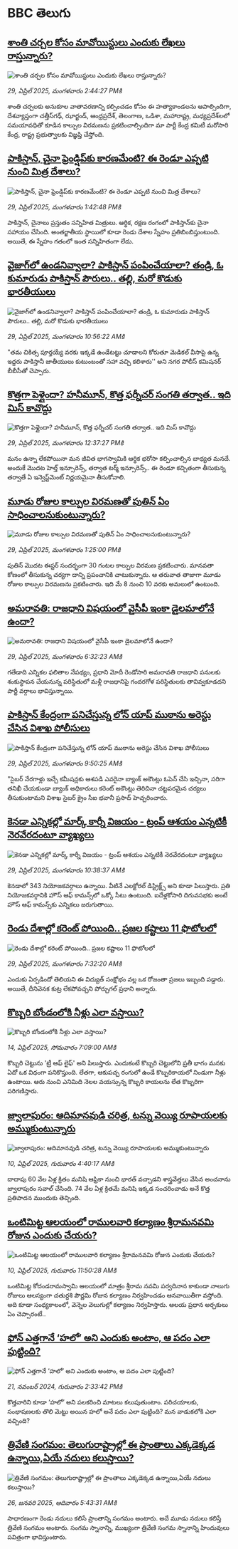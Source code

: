 # BBC తెలుగు## [శాంతి చర్చల కోసం మావోయిస్టులు ఎందుకు లేఖలు రాస్తున్నారు?](https://www.bbc.com/telugu/articles/c14xy44k15ko?at_campaign=githubrss)![శాంతి చర్చల కోసం మావోయిస్టులు ఎందుకు లేఖలు రాస్తున్నారు?](https://ichef.bbci.co.uk/ace/standard/240/cpsprodpb/e851/live/da8407d0-2507-11f0-b26b-ab62c890638b.png)_29, ఏప్రిల్ 2025, మంగళవారం 2:44:27 PMకి_శాంతి చర్చలకు అనుకూల వాతావరణాన్ని కల్పించడం కోసం ఈ హత్యాకాండలను ఆపాల్సిందిగా, దేశవ్యాప్తంగా చత్తీస్‌గఢ్, ఝార్ఖండ్, ఆంధ్రప్రదేశ్, తెలంగాణ, ఒడిశా, మహారాష్ట్ర, మధ్యప్రదేశ్‌లలో సమయావధితో కూడిన కాల్పుల విరమణను ప్రకటించాల్సిందిగా మా పార్టీ కేంద్ర కమిటీ మరోసారి కేంద్ర, రాష్ట్ర ప్రభుత్వాలకు విజ్ఞప్తి చేస్తోంది.## [పాకిస్తాన్, చైనా ఫ్రెండ్షిప్‌కు కారణమేంటి? ఈ రెండూ ఎప్పటి నుంచి మిత్ర దేశాలు?](https://www.bbc.com/telugu/articles/cewgqyvzg0do?at_campaign=githubrss)![పాకిస్తాన్, చైనా ఫ్రెండ్షిప్‌కు కారణమేంటి? ఈ రెండూ ఎప్పటి నుంచి మిత్ర దేశాలు?](https://ichef.bbci.co.uk/ace/standard/240/cpsprodpb/8fef/live/d6c113d0-2440-11f0-b26b-ab62c890638b.jpg)_29, ఏప్రిల్ 2025, మంగళవారం 1:42:48 PMకి_పాకిస్తాన్, చైనాలు ప్రస్తుతం సన్నిహిత మిత్రులు. ఆర్థిక, రక్షణ రంగంలో పాకిస్తాన్‌కు చైనా సహాయం చేసింది. అంతర్జాతీయ స్థాయిలో కూడా రెండు దేశాల స్నేహం ప్రతిబింబిస్తుంటుంది. అయితే, ఈ స్నేహం గతంలో ఇంత సన్నిహితంగా లేదు.## [వైజాగ్‌లో ఉండనివ్వాలా? పాకిస్తాన్ పంపించేయాలా? తండ్రి, ఓ కుమారుడు పాకిస్తాన్ పౌరులు..  తల్లి, మరో కొడుకు భారతీయులు](https://www.bbc.com/telugu/articles/cn5x9vdr105o?at_campaign=githubrss)![వైజాగ్‌లో ఉండనివ్వాలా? పాకిస్తాన్ పంపించేయాలా? తండ్రి, ఓ కుమారుడు పాకిస్తాన్ పౌరులు..  తల్లి, మరో కొడుకు భారతీయులు](https://ichef.bbci.co.uk/ace/standard/240/cpsprodpb/2008/live/0e1f4ee0-24ec-11f0-8a86-5183b8130d5d.jpg)_29, ఏప్రిల్ 2025, మంగళవారం 10:56:22 AMకి_"తమ చికిత్స పూర్తయ్యే వరకు ఇక్కడే ఉండేటట్టు  చూడాలని కోరుతూ  మెడికల్ వీసాపై ఉన్న ఇద్దరు పాకిస్తానీ జాతీయులు కుటుంబంతో సహా వచ్చి కలిశారు'' అని నగర పోలీస్ కమిషనర్ బీబీసీతో చెప్పారు.## [కొత్తగా పెళ్లైందా? హనీమూన్, కొత్త ఫర్నీచర్ సంగతి తర్వాత.. ఇది మిస్ కావొద్దు](https://www.bbc.com/telugu/articles/c14xy3xg1k7o?at_campaign=githubrss)![కొత్తగా పెళ్లైందా? హనీమూన్, కొత్త ఫర్నీచర్ సంగతి తర్వాత.. ఇది మిస్ కావొద్దు](https://ichef.bbci.co.uk/ace/standard/240/cpsprodpb/20a9/live/c9452160-24ef-11f0-8f57-b7237f6a66e6.jpg)_29, ఏప్రిల్ 2025, మంగళవారం 12:37:27 PMకి_మనం ఉన్నా లేకపోయినా మన జీవిత భాగస్వామికి ఆర్థిక భరోసా కల్పించాల్సిన బాధ్యత మనదే. అందుకే మొదట హెల్త్ ఇన్సూరెన్స్‌, తర్వాత టర్మ్‌ ఇన్సూరెన్స్‌.. ఈ రెండూ కచ్చితంగా తీసుకున్న తర్వాతే ఏ ఇన్వెస్ట్‌మెంట్ నిర్ణయమైనా తీసుకోవాలి.## [మూడు రోజుల కాల్పుల విరమణతో పుతిన్ ఏం సాధించాలనుకుంటున్నారు?](https://www.bbc.com/telugu/articles/c5ypzyv0j7qo?at_campaign=githubrss)![మూడు రోజుల కాల్పుల విరమణతో పుతిన్ ఏం సాధించాలనుకుంటున్నారు?](https://ichef.bbci.co.uk/ace/standard/240/cpsprodpb/98f8/live/521790c0-24fc-11f0-b26b-ab62c890638b.jpg)_29, ఏప్రిల్ 2025, మంగళవారం 1:25:00 PMకి_పుతిన్ మొదట ఈస్టర్ సందర్భంగా 30 గంటల కాల్పుల విరమణ ప్రకటించారు. మానవతా కోణంలో తీసుకున్న చర్యగా దాన్ని ప్రపంచానికి చాటుకున్నారు.
ఆ తరువాత తాజాగా మూడు రోజుల కాల్పుల విరమణను ప్రకటించారు. ఇది మే 8 నుంచి 10 వరకు అమలులో ఉంటుంది.## [అమరావతి: రాజధాని విషయంలో  వైసీపీ ఇంకా డైలమాలోనే ఉందా?](https://www.bbc.com/telugu/articles/c87p2y5w3p5o?at_campaign=githubrss)![అమరావతి: రాజధాని విషయంలో  వైసీపీ ఇంకా డైలమాలోనే ఉందా?](https://ichef.bbci.co.uk/ace/standard/240/cpsprodpb/ab5c/live/7aeb4ab0-2505-11f0-8c66-ebf25fc2cfef.jpg)_29, ఏప్రిల్ 2025, మంగళవారం 6:32:23 AMకి_గతేడాది ఎన్నికల ఫలితాల నేపథ్యం, ప్రధాని మోదీ రెండోసారి అమరావతి రాజధాని పనులకు శంకుస్థాపన చేయనున్న పరిస్థితులో మళ్లీ రాజధానిపై గందరగోళ పరిస్థితులకు తావివ్వకూడదని పార్టీ వర్గాలు భావిస్తున్నాయి.## [పాకిస్తాన్ కేంద్రంగా పనిచేస్తున్న లోన్‌ యాప్ ముఠాను అరెస్టు చేసిన  విశాఖ పోలీసులు](https://www.bbc.com/telugu/articles/c045yr6l13zo?at_campaign=githubrss)![పాకిస్తాన్ కేంద్రంగా పనిచేస్తున్న లోన్‌ యాప్ ముఠాను అరెస్టు చేసిన  విశాఖ పోలీసులు](https://ichef.bbci.co.uk/ace/standard/240/cpsprodpb/af49/live/05d0e7a0-24db-11f0-b9f4-a31b3d6bba36.jpg)_29, ఏప్రిల్ 2025, మంగళవారం 9:50:25 AMకి_"సైబర్ నేరగాళ్లు ఇచ్చే కమీషన్లకు ఆశపడి ఎవరైనా బ్యాంక్ అకౌంట్లు ఓపెన్  చేసి ఇచ్చినా, సరిగా తనిఖీ చేయకుండా బ్యాంక్ అధికారులు కరెంట్ అకౌంట్లు తెరిచినా చట్టపరమైన చర్యలు తీసుకుంటామని విశాఖ సైబర్ క్రైం సీఐ భవానీ ప్రసాద్ హెచ్చరించారు.## [కెనడా ఎన్నికల్లో మార్క్ కార్నీ విజయం - ట్రంప్ ఆశయం ఎన్నటికీ నెరవేరదంటూ వ్యాఖ్యలు](https://www.bbc.com/telugu/articles/cj0zggdjz8go?at_campaign=githubrss)![కెనడా ఎన్నికల్లో మార్క్ కార్నీ విజయం - ట్రంప్ ఆశయం ఎన్నటికీ నెరవేరదంటూ వ్యాఖ్యలు](https://ichef.bbci.co.uk/ace/standard/240/cpsprodpb/6372/live/5bb22e40-24e5-11f0-8f57-b7237f6a66e6.jpg)_29, ఏప్రిల్ 2025, మంగళవారం 10:38:37 AMకి_కెనడాలో 343 నియోజకవర్గాలు ఉన్నాయి. వీటినే ఎలక్టోరల్ డిస్ట్రిక్ట్స్ అని కూడా పిలుస్తారు. ప్రతి నియోజకవర్గానికి హౌస్ ఆఫ్ కామన్స్‌లో ఒక్కో సీటు ఉంటుంది. ఐదేళ్లకోసారి దిగువసభకు అంటే హౌస్ ఆఫ్ కామన్స్‌కు ఎన్నికలు జరుగుతాయి.## [రెండు దేశాల్లో కరెంట్ పోయింది.. ప్రజల కష్టాలు 11 ఫొటోలలో](https://www.bbc.com/telugu/articles/clyq88geqwjo?at_campaign=githubrss)![రెండు దేశాల్లో కరెంట్ పోయింది.. ప్రజల కష్టాలు 11 ఫొటోలలో](https://ichef.bbci.co.uk/ace/standard/240/cpsprodpb/7099/live/cad0a960-24ad-11f0-a125-69421f83adc2.jpg)_29, ఏప్రిల్ 2025, మంగళవారం 7:32:20 AMకి_ఎందుకు ఏర్పడిందో తెలియని ఈ విద్యుత్ సంక్షోభం వల్ల ఒక రోజంతా ప్రజలు ఇబ్బంది పడ్డారు. అయితే, దీనివెనక కుట్ర లేకపోవచ్చని పోర్చుగల్ ప్రధాని అన్నారు.## [కొబ్బరి బోండంలోకి నీళ్లు ఎలా వస్తాయి?](https://www.bbc.com/telugu/articles/czjn4mzxxy8o?at_campaign=githubrss)![కొబ్బరి బోండంలోకి నీళ్లు ఎలా వస్తాయి?](https://ichef.bbci.co.uk/ace/standard/240/cpsprodpb/46c5/live/684a55e0-18fd-11f0-8b11-7756b7b808cc.jpg)_14, ఏప్రిల్ 2025, సోమవారం 7:09:00 AMకి_కొబ్బరి చెట్టును 'ట్రీ ఆఫ్ లైఫ్' అని పిలుస్తారు. ఎందుకంటే కొబ్బరి చెట్టులోని ప్రతీ భాగం మనకు ఏదో ఒక విధంగా పనికొస్తుంది. లేతగా, ఆకుపచ్చ రంగులో ఉండే కొబ్బరికాయలో నిండుగా నీళ్లు ఉంటాయి. ఆరు నుంచి ఎనిమిది నెలల వయస్సున్న కొబ్బరి కాయలను లేత కొబ్బరిగా పరిగణిస్తారు.## [జ్వాలాపురం: ఆదిమానవుడి చరిత్ర, టన్ను వెయ్యి రూపాయలకు అమ్ముకుంటున్నారు ](https://www.bbc.com/telugu/articles/creqqnwdd5qo?at_campaign=githubrss)![జ్వాలాపురం: ఆదిమానవుడి చరిత్ర, టన్ను వెయ్యి రూపాయలకు అమ్ముకుంటున్నారు ](https://ichef.bbci.co.uk/ace/standard/240/cpsprodpb/765e/live/b472e2d0-15b4-11f0-842b-a7355694993d.jpg)_10, ఏప్రిల్ 2025, గురువారం 4:40:17 AMకి_దాదాపు 60 వేల ఏళ్ల క్రితం మనిషి ఆఫ్రికా నుంచి భారత్ వచ్చాడని శాస్త్రవేత్తలు వేసిన అంచనాను జ్వాలాపురం సవాల్ చేసింది. 74 వేల ఏళ్ల క్రితమే మనిషి ఇక్కడ సంచరించాడు అనే కొత్త ప్రతిపాదన ముందుకు తెచ్చింది.## [ఒంటిమిట్ట ఆలయంలో రాములవారి కల్యాణం శ్రీరామనవమి రోజున ఎందుకు చేయరు?](https://www.bbc.com/telugu/articles/ce822j5e465o?at_campaign=githubrss)![ఒంటిమిట్ట ఆలయంలో రాములవారి కల్యాణం శ్రీరామనవమి రోజున ఎందుకు చేయరు?](https://ichef.bbci.co.uk/ace/standard/240/cpsprodpb/fed5/live/25534d40-1601-11f0-b58a-6113af226972.jpg)_10, ఏప్రిల్ 2025, గురువారం 11:50:28 AMకి_ఒంటిమిట్ట కోదండరామస్వామి ఆలయంలో మాత్రం శ్రీరామ నవమి పర్వదినాన కాకుండా నాలుగు రోజులు ఆలస్యంగా చతుర్దశి పౌర్ణమి రోజున కల్యాణం నిర్వహించడం ఆనవాయితీగా వస్తోంది. అది కూడా సంధ్యకాలంలో, వెన్నెల వెలుగుల్లో కల్యాణం నిర్వహిస్తారు. ఆలయ ప్రధాన అర్చకులు ఏం చెప్పారంటే..## [ఫోన్ ఎత్తగానే ‘హలో’ అని ఎందుకు అంటాం, ఆ పదం ఎలా పుట్టింది?](https://www.bbc.com/telugu/articles/cgj7x7gdjq4o?at_campaign=githubrss)![ఫోన్ ఎత్తగానే ‘హలో’ అని ఎందుకు అంటాం, ఆ పదం ఎలా పుట్టింది?](https://ichef.bbci.co.uk/ace/standard/240/cpsprodpb/0618/live/7a20ebb0-a807-11ef-b21e-5359bd56d02f.jpg)_21, నవంబర్ 2024, గురువారం 2:33:42 PMకి_కొత్తవారిని కూడా ‘హలో’ అని పలకరించి మాటలు కలుపుతుంటాం.  పరిచయాలకు, సంభాషణలకు తొలి మెట్టు అయిన హలో అనే పదం ఎలా పుట్టింది? మన వాడుకలోకి ఎలా వచ్చింది?## [త్రివేణి సంగమం: తెలుగురాష్ట్రాల్లో ఈ ప్రాంతాలు ఎక్కడెక్కడ ఉన్నాయి,ఏయే నదులు కలుస్తాయి? ](https://www.bbc.com/telugu/articles/cz7elrr17jeo?at_campaign=githubrss)![త్రివేణి సంగమం: తెలుగురాష్ట్రాల్లో ఈ ప్రాంతాలు ఎక్కడెక్కడ ఉన్నాయి,ఏయే నదులు కలుస్తాయి? ](https://ichef.bbci.co.uk/ace/standard/240/cpsprodpb/9dad/live/7f50e780-da42-11ef-a37f-eba91255dc3d.jpg)_26, జనవరి 2025, ఆదివారం 5:43:31 AMకి_సాధారణంగా రెండు నదులు కలిసే ప్రాంతాన్ని సంగమం అంటారు. అదే మూడు నదులు కలిస్తే త్రివేణి సంగమం అంటారు. సంగమ స్నానాన్ని, ముఖ్యంగా త్రివేణి సంగమ స్నానాన్ని హిందువులు పవిత్రంగా భావిస్తుంటారు.